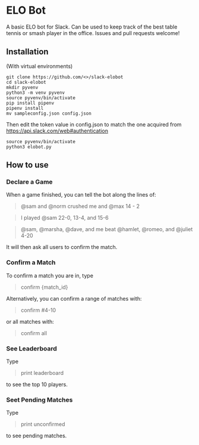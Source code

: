 # ELO Bot

A basic ELO bot for Slack. Can be used to keep track of the best table tennis or smash player in the office. Issues and pull requests welcome!

## Installation

(With virtual environments)

```
git clone https://github.com/<>/slack-elobot
cd slack-elobot
mkdir pyvenv
python3 -m venv pyvenv
source pyvenv/bin/activate
pip install pipenv
pipenv install
mv sampleconfig.json config.json
```

Then edit the token value in config.json to match the one acquired from https://api.slack.com/web#authentication

```
source pyvenv/bin/activate
python3 elobot.py
```

## How to use

### Declare a Game

When a game finished, you can tell the bot along the lines of:

> @sam and @norm crushed me and @max 14 - 2

> I played @sam 22-0, 13-4, and 15-6

> @sam, @marsha, @dave, and me beat @hamlet, @romeo, and @juliet 4-20

It will then ask all users to confirm the match.

### Confirm a Match

To confirm a match you are in, type

> confirm {match_id}

Alternatively, you can confirm a range of matches with:

> confirm #4-10

or all matches with:

> confirm all

### See Leaderboard

Type

> print leaderboard

to see the top 10 players.

### Seet Pending Matches

Type

> print unconfirmed

to see pending matches.
